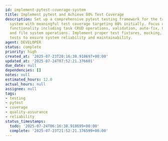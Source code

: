 ```yaml
---
id: implement-pytest-coverage-system
title: Implement pytest and Achieve 80% Test Coverage
description: Set up a comprehensive pytest testing framework for the task management
  system with meaningful test coverage targeting 80% initially. Focus on testing core
  functionality including task CRUD operations, validation, auto-fix, CLI commands,
  and file system operations. Implement proper test fixtures, mocking, and integration
  tests to ensure system reliability and maintainability.
agent: DEVELOPER
status: complete
priority: high
created_at: '2025-07-23T20:16:38.918697+00:00'
updated_at: '2025-07-24T07:52:21.376601'
due_date: null
dependencies: []
notes: null
estimated_hours: 12.0
actual_hours: null
assignee: null
tags:
- testing
- pytest
- coverage
- quality-assurance
- reliability
status_timestamps:
  todo: '2025-07-24T06:16:38.918699+00:00'
  complete: '2025-07-23T21:52:21.376599+00:00'
---
```


